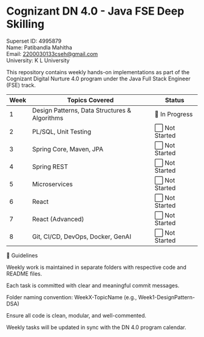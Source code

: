
# Cognizant DN 4.0 - Java FSE Deep Skilling

Superset ID: 4995879  
Name: Patibandla Mahitha  
Email: [2200030133cseh@gmail.com](mailto:2200030133cseh@gmail.com)  
University: K L University

This repository contains weekly hands-on implementations as part of the Cognizant Digital Nurture 4.0 program under the Java Full Stack Engineer (FSE) track.

| Week | Topics Covered                                | Status         |
| ---- | --------------------------------------------- | -------------- |
| 1    | Design Patterns, Data Structures & Algorithms | 🔄 In Progress |
| 2    | PL/SQL, Unit Testing                          | ⬜️ Not Started |
| 3    | Spring Core, Maven, JPA                       | ⬜️ Not Started |
| 4    | Spring REST                                   | ⬜️ Not Started |
| 5    | Microservices                                 | ⬜️ Not Started |
| 6    | React                                         | ⬜️ Not Started |
| 7    | React (Advanced)                              | ⬜️ Not Started |
| 8    | Git, CI/CD, DevOps, Docker, GenAI             | ⬜️ Not Started |

📌 Guidelines

Weekly work is maintained in separate folders with respective code and README files.

Each task is committed with clear and meaningful commit messages.

Folder naming convention: WeekX-TopicName (e.g., Week1-DesignPattern-DSA)

Ensure all code is clean, modular, and well-commented.

Weekly tasks will be updated in sync with the DN 4.0 program calendar.
